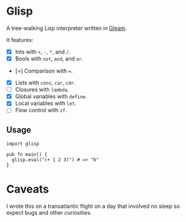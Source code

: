# Glisp

A tree-walking Lisp interpreter written in [Gleam](https://gleam.run).

It features:
- [x] Ints with `+`, `-`, `*`, and `/`.
- [x] Bools with `not`, `and`, and `or`.
- [=] Comparison with `=`.
- [x] Lists with `cons`, `car`, `cdr`.
- [ ] Closures with `lambda`.
- [x] Global variables with `define`.
- [x] Local variables with `let`.
- [ ] Flow control with `if`.

## Usage

```gleam
import glisp

pub fn main() {
  glisp.eval("(+ 1 2 3)") # => "6"
}
```

# Caveats

I wrote this on a transatlantic flight on a day that involved no sleep so expect
bugs and other curiosities.
